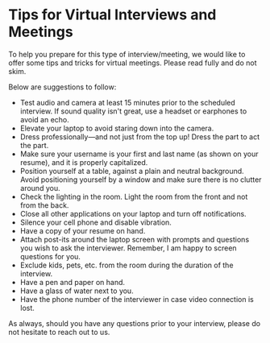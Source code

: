 # Tips for Virtual Interviews and Meetings

To help you prepare for this type of interview/meeting, we would like to offer
some tips and tricks for virtual meetings. Please read fully and do not skim.

Below are suggestions to follow:

* Test audio and camera at least 15 minutes prior to the scheduled interview. If
  sound quality isn't great, use a headset or earphones to avoid an echo.
* Elevate your laptop to avoid staring down into the camera.
* Dress professionally—and not just from the top up! Dress the part to act the
  part.
* Make sure your username is your first and last name (as shown on your resume),
  and it is properly capitalized.
* Position yourself at a table, against a plain and neutral background. Avoid
  positioning yourself by a window and make sure there is no clutter around you.
* Check the lighting in the room. Light the room from the front and not from the
  back.
* Close all other applications on your laptop and turn off notifications.
* Silence your cell phone and disable vibration.
* Have a copy of your resume on hand.
* Attach post-its around the laptop screen with prompts and questions you wish
  to ask the interviewer. Remember, I am happy to screen questions for you.
* Exclude kids, pets, etc. from the room during the duration of the interview.
* Have a pen and paper on hand.
* Have a glass of water next to you.
* Have the phone number of the interviewer in case video connection is lost.

As always, should you have any questions prior to your interview, please do not hesitate to reach out to us.
